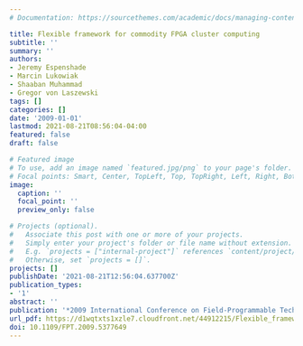 ```yaml
---
# Documentation: https://sourcethemes.com/academic/docs/managing-content/

title: Flexible framework for commodity FPGA cluster computing
subtitle: ''
summary: ''
authors:
- Jeremy Espenshade
- Marcin Lukowiak
- Shaaban Muhammad
- Gregor von Laszewski
tags: []
categories: []
date: '2009-01-01'
lastmod: 2021-08-21T08:56:04-04:00
featured: false
draft: false

# Featured image
# To use, add an image named `featured.jpg/png` to your page's folder.
# Focal points: Smart, Center, TopLeft, Top, TopRight, Left, Right, BottomLeft, Bottom, BottomRight.
image:
  caption: ''
  focal_point: ''
  preview_only: false

# Projects (optional).
#   Associate this post with one or more of your projects.
#   Simply enter your project's folder or file name without extension.
#   E.g. `projects = ["internal-project"]` references `content/project/deep-learning/index.md`.
#   Otherwise, set `projects = []`.
projects: []
publishDate: '2021-08-21T12:56:04.637700Z'
publication_types:
- '1'
abstract: ''
publication: '*2009 International Conference on Field-Programmable Technology*'
url_pdf: https://d1wqtxts1xzle7.cloudfront.net/44912215/Flexible_framework_for_commodity_FPGA_cl20160420-28864-axfoze.pdf?1461140459=&response-content-disposition=inline%3B+filename%3DFlexible_framework_for_commodity_FPGA_cl.pdf&Expires=1629388987&Signature=NORT9feAGLA7WTa-Vz2pdy77wSx3O4D0cslFgJCOwFFiPyuw9TDwIn-cs-A3BWNw8~L6rNEaEqUMv9SabYJYluBnvkQ7p3ERuVpVNkXPXmwBKrSVcl9W8FAV0U3p8hiR1m6tWVgoWUAhOsKctTXLfKitM7QIpSYm5YRUrMf7gdffaBoWzLazFjtCrVe3YzbXzVbefR7oqeJ6k4l~i03nPLxAhV4vOfXNUnUBjltSg~AzER4J1k9HSs8cdRRPX0LZhFgmscCm7iJ5Uqc1HUePivTWRK9DBhLEeCYJVB9qGlaM2tPvqM65E1LH-RJDMIN5~ytCNvR0JBYUCAEjUdI~Ew__&Key-Pair-Id=APKAJLOHF5GGSLRBV4ZA
doi: 10.1109/FPT.2009.5377649
---
```

